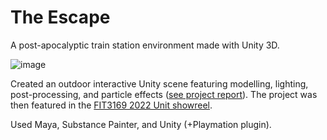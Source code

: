 # The Escape
A post-apocalyptic train station environment made with Unity 3D.

![image](https://github.com/2x-Helix/The-Escape/assets/82784679/54d1f1e5-5b23-444f-b4d2-9ed6120bfab7)

Created an outdoor interactive Unity scene featuring modelling, lighting, post-processing, and particle effects ([see project report](https://github.com/2x-Helix/The-Escape/blob/main/A3_documentation_MatthewSiegenthaler.pdf)). The project was then featured in the [FIT3169 2022 Unit showreel](https://youtu.be/cRTEv1t5_rQ?si=c0VlwPCXM6ulXc9t&t=65). 

Used Maya, Substance Painter, and Unity (+Playmation plugin).
